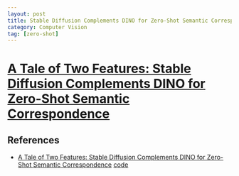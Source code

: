 ```yaml
---
layout: post
title: Stable Diffusion Complements DINO for Zero-Shot Semantic Correspondence
category: Computer Vision
tag: [zero-shot]
---
```


# [A Tale of Two Features: Stable Diffusion Complements DINO for Zero-Shot Semantic Correspondence](https://proceedings.neurips.cc/paper_files/paper/2023/file/8e9bdc23f169a05ea9b72ccef4574551-Paper-Conference.pdf)



## References
- [A Tale of Two Features: Stable Diffusion Complements DINO for Zero-Shot Semantic Correspondence](https://proceedings.neurips.cc/paper_files/paper/2023/file/8e9bdc23f169a05ea9b72ccef4574551-Paper-Conference.pdf) [code](https://github.com/Junyi42/sd-dino)